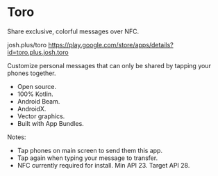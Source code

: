 # Toro
Share exclusive, colorful messages over NFC.

josh.plus/toro
https://play.google.com/store/apps/details?id=toro.plus.josh.toro

Customize personal messages that can only be shared by tapping your phones together.

- Open source.
- 100% Kotlin.
- Android Beam.
- AndroidX.
- Vector graphics.
- Built with App Bundles.

Notes:
- Tap phones on main screen to send them this app.
- Tap again when typing your message to transfer.
- NFC currently required for install. Min API 23. Target API 28.
